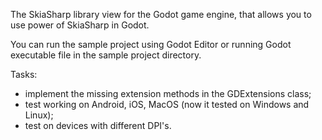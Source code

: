 The SkiaSharp library view for the Godot game engine, that allows you to use power of SkiaSharp in Godot.

You can run the sample project using Godot Editor or running Godot executable file in the sample project directory.

Tasks:
* implement the missing extension methods in the GDExtensions class;
* test working on Android, iOS, MacOS (now it tested on Windows and Linux);
* test on devices with different DPI's.